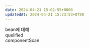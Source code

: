 ```yaml
---
date: 2024-04-21 15:02:55+0000
updatedAt: 2024-04-21 15:23:53+8780
---
```

bean에 대해  
quelified  
componentScan